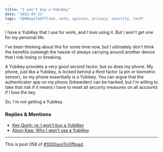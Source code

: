 ```yaml
---
title: "I won't buy a YubiKey"
date: "2023-03-21"
tags: "100DaysToOffload, note, opinion, privacy, security, tech"
---
```


I have a YubiKey that I use for work, and I love using it. But I won't get one for my personal life.

I've been thinking about this for some time now, but I ultimately don't think the benefits outweigh the hassle of always carrying around another device that I risk losing or breaking.

A Yubikey provides a very good second factor, but so does my phone. My phone, just like a Yubikey, is locked behind a third factor (a pin or biometric sensor), so my phone essentially *is* a Yubikey. You can argue that the authenticator app on my phone (bitwarden) can be hacked, but I'm willing to take that risk if it means I have to reset all security measures on all accounts if I lose the key.

So, I'm not getting a Yubikey.

### Replies & Mentions

- [Kev Quirk: re: I won't buy a YubiKey](https://kevquirk.com/i-wont-by-a-yubikey/)
- [Alson Kaw: Why I won't use a YubiKey](https://alsonkaw.com/muses/why-i-wont-use-a-yubikey/)

---

This is post 058 of [#100DaysToOffload](https://100daystooffload.com/).

